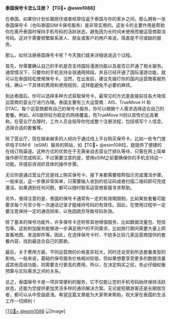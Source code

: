 **泰国保号卡怎么注册？【TG💪+ @esim1088】**

在泰国，如果你计划长期居住或者经常往返于泰国与你的家乡之间，那么拥有一张泰国保号卡（也叫泰国SIM卡保号服务）是非常实用的。这张卡的主要作用是帮助你在离开泰国时保持手机号码的活跃状态，避免因为长时间未使用而被运营商取消号码。这对于需要频繁联系家人、朋友或客户的用户来说，简直是不可或缺的服务。

那么，如何注册泰国保号卡呢？今天我们就来详细说说这个过程。

首先，你需要确认自己的手机是否支持国际漫游功能以及是否已开通了相关服务。通常情况下，只要你的手机支持全球通用频段，并且已经开通了国际漫游功能，就可以在泰国轻松使用保号卡。当然，在出发前，建议先拨打你的国内运营商客服热线，确认一下具体的费用和使用规则，这样能避免不必要的麻烦。

到达泰国后，你可以选择多种方式获取保号卡。最常见的方式是直接前往各大电信运营商的营业厅进行办理。泰国主要有三大运营商：AIS、TrueMove H 和 DTAC。每个运营商都有自己的保号卡服务，你可以根据个人需求选择适合自己的套餐。例如，AIS提供较为稳定的网络覆盖，而TrueMove H则以其性价比高著称。在营业厅办理时，工作人员会指导你完成整个注册流程，包括填写个人信息、选择合适的套餐等。

除了营业厅，现在越来越多的人倾向于通过线上平台购买保号卡。比如一些专门提供电子SIM卡（eSIM）服务的网站，如【TG💪+ @esim1088】，就提供了便捷的在线订购渠道。这种方式的优势在于无需亲自去营业厅排队等待，只需在网上简单操作即可完成购买。不过需要注意的是，使用eSIM之前要确保你的手机支持这一功能，并提前咨询好具体的操作步骤。

无论你是通过营业厅还是线上购买保号卡，接下来都需要按照指示完成激活步骤。一般来说，这一步骤非常简单，只需要输入收到的验证码或者扫描二维码即可完成激活。如果遇到任何问题，都可以随时联系运营商客服寻求帮助。

另外，值得注意的是，泰国的保号卡通常有一定的有效期限制。比如某些套餐可能要求每个月至少有一次通话记录才能维持号码的有效性。因此，在使用过程中一定要注意保持一定的通信频率，以免因疏忽导致号码失效。

除了基本的保号功能外，许多保号卡还附带其他增值服务，比如数据流量包、短信包等。这些附加服务能够进一步满足用户的不同需求，比如旅行期间需要大量上网查看地图、发送邮件等。因此，在选择保号卡时，不妨多比较几家运营商提供的套餐内容，找到最适合自己的那款。

最后，关于费用方面，不同运营商的价格差异较大，同时还会受到所选套餐类型的影响。一般来说，基础的保号服务价格相对较低，但如果想要享受更多的数据流量或其他高级功能，则需要支付更高的费用。所以，在决定购买之前，务必仔细权衡预算与实际需求之间的关系。

总之，泰国保号卡是一项非常便利的服务，它不仅能让您的手机号码始终保持活跃状态，还能为您提供更加灵活多样的通讯解决方案。无论是短期游客还是长期居住者，都可以从中受益匪浅。希望这篇文章能为大家带来帮助，祝大家在泰国的生活工作一切顺利！

[[TG💪+ @esim1088](https://t.me/s/esim1088) ![Image](https://i.postimg.cc/4NQfJmqS/Snipaste-2025-05-13-00-14-12.png)]